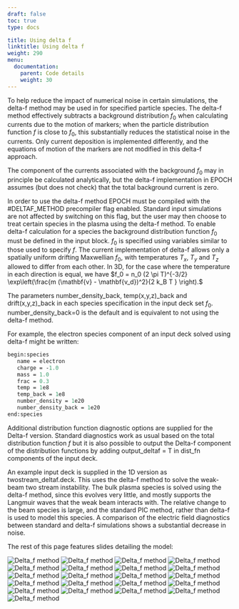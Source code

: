 ```yaml
---
draft: false
toc: true
type: docs

title: Using delta f
linktitle: Using delta f
weight: 290
menu:
  documentation:
    parent: Code details
    weight: 30
---
```


To help reduce the impact of numerical noise in certain simulations, the
delta-f method may be used in for specified particle species. The
delta-f method effectively subtracts a background distribution $f_0$
when calculating currents due to the motion of markers; when the
particle distribution function $f$ is close to $f_0$, this substantially
reduces the statistical noise in the currents. Only current deposition
is implemented differently, and the equations of motion of the markers
are not modified in this delta-f approach.

The component of the currents associated with the background $f_0$ may
in principle be calculated analytically, but the delta-f
implementation in EPOCH assumes (but does not check) that the total
background current is zero.

In order to use the delta-f method EPOCH must be compiled with the
\#DELTAF_METHOD precompiler flag enabled. Standard input simulations
are not affected by switching on this flag, but the user may then choose
to treat certain species in the plasma using the delta-f method. To
enable delta-f calculation for a species the background distribution
function $f_0$ must be defined in the input block. $f_0$ is specified
using variables similar to those used to specify $f$. The current
implementation of delta-f allows only a spatially uniform drifting
Maxwellian $f_0$, with temperatures $T_x$, $T_y$ and $T_z$ allowed to
differ from each other. In 3D, for the case where the temperature in
each direction is equal, we have
$f_0 = n_0 (2 \pi T)^{-3/2} \exp\left(\frac{m (\mathbf{v} - \mathbf{v_d})^2}{2 k_B T } \right).$

The parameters number_density_back, temp(x,y,z)_back and
drift(x,y,z)_back in each species specification in the input deck set
$f_0$. number_density_back=0 is the default and is equivalent to not
using the delta-f method.

For example, the electron species component of an input deck solved
using delta-f might be written:

```perl
begin:species 
   name = electron 
   charge = -1.0 
   mass = 1.0 
   frac = 0.3 
   temp = 1e8 
   temp_back = 1e8 
   number_density = 1e20 
   number_density_back = 1e20 
end:species
```

Additional distribution function diagnostic options are supplied for the
Delta-f version. Standard diagnostics work as usual based on the total
distribution function $f$ but it is also possible to output the Delta-f
component of the distribution functions by adding output_deltaf = T in
dist_fn components of the input deck.

An example input deck is supplied in the 1D version as
twostream_deltaf.deck. This uses the delta-f method to solve the
weak-beam two stream instability. The bulk plasma species is solved
using the delta-f method, since this evolves very little, and mostly
supports the Langmuir waves that the weak beam interacts with. The
relative change to the beam species is large, and the standard PIC
method, rather than delta-f is used to model this species. A comparison
of the electric field diagnostics between standard and delta-f
simulations shows a substantial decrease in noise.

The rest of this page features slides detailing the model:

![Delta_f method](page_0000.png)
![Delta_f method](page_0001.png)
![Delta_f method](page_0002.png)
![Delta_f method](page_0003.png)
![Delta_f method](page_0004.png)
![Delta_f method](page_0005.png)
![Delta_f method](page_0006.png)
![Delta_f method](page_0007.png)
![Delta_f method](page_0008.png)
![Delta_f method](page_0009.png)
![Delta_f method](page_0010.png)
![Delta_f method](page_0011.png)
![Delta_f method](page_0012.png)
![Delta_f method](page_0013.png)
![Delta_f method](page_0014.png)
![Delta_f method](page_0015.png)
![Delta_f method](page_0016.png)
![Delta_f method](page_0017.png)
![Delta_f method](page_0018.png)
![Delta_f method](page_0019.png)
![Delta_f method](page_0020.png)